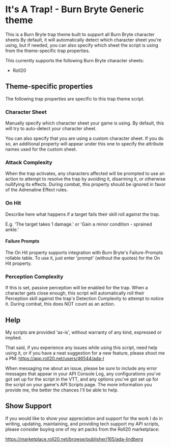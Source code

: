 # It's A Trap! - Burn Bryte Generic theme

This is a Burn Bryte trap theme built to support all Burn Bryte character sheets
By default, it will automatically detect which character sheet you're using,
but if needed, you can also specify which sheet the script is using from the
theme-specific trap properties.

This currently supports the following Burn Bryte character sheets:

* Roll20

## Theme-specific properties
The following trap properties are specific to this trap theme script.

### Character Sheet
Manually specify which character sheet your game is using. By default, this
will try to auto-detect your character sheet.

You can also specify that you are using a custom character sheet. If you do so,
an additional property will appear under this one to specify the attribute
names used for the custom sheet.

### Attack Complexity
When the trap activates, any characters affected will be prompted to use an action
to attempt to resolve the trap by avoiding it, disarming it, or otherwise nullifying its effects.
During combat, this property should be ignored in favor of the Adrenaline Effect rules.

### On Hit
Describe here what happens if a target fails their skill roll against the trap.

E.g. 'The target takes 1 damage.' or 'Gain a minor condition - sprained ankle.'

#### Failure Prompts
The On Hit property supports integration with Burn Bryte's Failure-Prompts
rollable table. To use it, just enter 'prompt' (without the quotes) for the
On Hit property.

### Perception Complexity
If this is set, passive perception will be enabled for the trap.
When a character gets close enough, this script will automatically roll their
Perception skill against the trap's Detection Complexity to attempt to notice it.
During combat, this does NOT count as an action.

## Help

My scripts are provided 'as-is', without warranty of any kind, expressed or implied.

That said, if you experience any issues while using this script,
need help using it, or if you have a neat suggestion for a new feature,
please shoot me a PM:
https://app.roll20.net/users/46544/ada-l

When messaging me about an issue, please be sure to include any error messages that
appear in your API Console Log, any configurations you've got set up for the
script in the VTT, and any options you've got set up for the script on your
game's API Scripts page. The more information you provide me, the better the
chances I'll be able to help.

## Show Support

If you would like to show your appreciation and support for the work I do in writing,
updating, maintaining, and providing tech support my API scripts,
please consider buying one of my art packs from the Roll20 marketplace:

https://marketplace.roll20.net/browse/publisher/165/ada-lindberg
